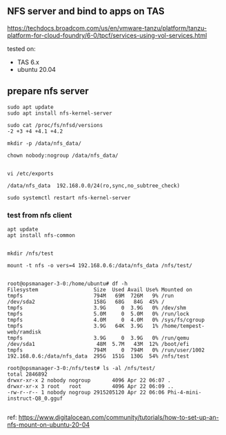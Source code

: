 ## NFS server and bind to apps on TAS

https://techdocs.broadcom.com/us/en/vmware-tanzu/platform/tanzu-platform-for-cloud-foundry/6-0/tpcf/services-using-vol-services.html

tested on:
- TAS 6.x
- ubuntu 20.04

## prepare nfs server

```
sudo apt update
sudo apt install nfs-kernel-server

sudo cat /proc/fs/nfsd/versions
-2 +3 +4 +4.1 +4.2

mkdir -p /data/nfs_data/

chown nobody:nogroup /data/nfs_data/


vi /etc/exports

/data/nfs_data  192.168.0.0/24(ro,sync,no_subtree_check)

sudo systemctl restart nfs-kernel-server

```


### test from nfs client

```
apt update
apt install nfs-common


mkdir /nfs/test

mount -t nfs -o vers=4 192.168.0.6:/data/nfs_data /nfs/test/


root@opsmanager-3-0:/home/ubuntu# df -h
Filesystem                  Size  Used Avail Use% Mounted on
tmpfs                       794M   69M  726M   9% /run
/dev/sda2                   158G   68G   84G  45% /
tmpfs                       3.9G     0  3.9G   0% /dev/shm
tmpfs                       5.0M     0  5.0M   0% /run/lock
tmpfs                       4.0M     0  4.0M   0% /sys/fs/cgroup
tmpfs                       3.9G   64K  3.9G   1% /home/tempest-web/ramdisk
tmpfs                       3.9G     0  3.9G   0% /run/qemu
/dev/sda1                    48M  5.7M   43M  12% /boot/efi
tmpfs                       794M     0  794M   0% /run/user/1002
192.168.0.6:/data/nfs_data  295G  151G  130G  54% /nfs/test

root@opsmanager-3-0:/nfs/test# ls -al /nfs/test/
total 2846892
drwxr-xr-x 2 nobody nogroup       4096 Apr 22 06:07 .
drwxr-xr-x 3 root   root          4096 Apr 22 06:09 ..
-rw-r--r-- 1 nobody nogroup 2915205120 Apr 22 06:06 Phi-4-mini-instruct-Q8_0.gguf


```

ref: https://www.digitalocean.com/community/tutorials/how-to-set-up-an-nfs-mount-on-ubuntu-20-04
